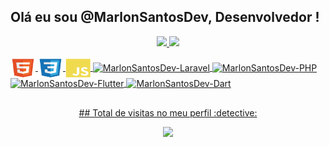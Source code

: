 <!--
**MarlonSantosDev/MarlonSantosDev** is a ✨ _special_ ✨ repository because its `README.md` (this file) appears on your GitHub profile.

Here are some ideas to get you started:

- 🔭 I’m currently working on ...
- 🌱 I’m currently learning ...
- 👯 I’m looking to collaborate on ...
- 🤔 I’m looking for help with ...
- 💬 Ask me about ...
- 📫 How to reach me: ...
- 😄 Pronouns: ...
- ⚡ Fun fact: ...
-->

## Olá eu sou @MarlonSantosDev, Desenvolvedor !<br/> 
<div align="center">
  <a href="https://github.com/MarlonSantosDev">
  <img height="180em" src="https://github-readme-stats.vercel.app/api?username=MarlonSantosDev&show_icons=true&theme=dark&include_all_commits=true&count_private=true"/>
  <img height="180em" src="https://github-readme-stats.vercel.app/api/top-langs/?username=MarlonSantosDev&layout=compact&langs_count=7&theme=dark"/>
</div>
<div style="display: inline_block"><br>
  <img align="center" alt="MarlonSantosDev-HTML" height="30" width="40" src="https://raw.githubusercontent.com/devicons/devicon/master/icons/html5/html5-original.svg">
  <img align="center" alt="MarlonSantosDev-CSS" height="30" width="40" src="https://raw.githubusercontent.com/devicons/devicon/master/icons/css3/css3-original.svg">
  <img align="center" alt="MarlonSantosDev-Js" height="30" width="40" src="https://raw.githubusercontent.com/devicons/devicon/master/icons/javascript/javascript-plain.svg">
  <img align="center" alt="MarlonSantosDev-Laravel" height="30" width="40" src="https://cdn.jsdelivr.net/gh/devicons/devicon/icons/laravel/laravel-plain-wordmark.svg">
  <img align="center" alt="MarlonSantosDev-PHP" height="30" width="40" src="https://cdn.jsdelivr.net/gh/devicons/devicon/icons/php/php-plain.svg">
  <img align="center" alt="MarlonSantosDev-Flutter" height="30" width="40" src="https://cdn.jsdelivr.net/gh/devicons/devicon/icons/flutter/flutter-original.svg">
  <img align="center" alt="MarlonSantosDev-Dart" height="30" width="40" src="https://cdn.jsdelivr.net/gh/devicons/devicon/icons/dart/dart-plain.svg">
</div>
  
##

<p align="center"> 
    ## Total de visitas no meu perfil :detective: <br>
    <p align="center"> 
    <img alingn="center" src="https://profile-counter.glitch.me/MarlonSantosDev/count.svg" />
    </p>
</p>
